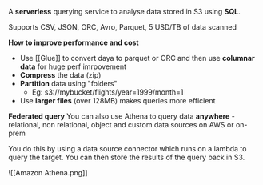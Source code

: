 A **serverless** querying service to analyse data stored in S3 using **SQL**.

Supports CSV, JSON, ORC, Avro, Parquet, 5 USD/TB of data scanned


**How to improve performance and cost**
- Use [[Glue]] to convert daya to parquet or ORC and then use **columnar data** for huge perf imrpovement
- **Compress** the data (zip)
- **Partition** data using "folders"
	- Eg: s3://mybucket/flights/year=1999/month=1
- Use **larger files** (over 128MB) makes queries more efficient



**Federated query**
You can also use Athena to query data **anywhere** - relational, non relational, object and custom data sources on AWS or on-prem

You do this by using a data source connector which runs on a lambda to query the target.
You can then store the results of the query back in S3.

![[Amazon Athena.png]]
